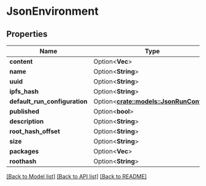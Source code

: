 # JsonEnvironment

## Properties

Name | Type | Description | Notes
------------ | ------------- | ------------- | -------------
**content** | Option<**Vec<String>**> |  | [optional]
**name** | Option<**String**> |  | [optional]
**uuid** | Option<**String**> |  | [optional]
**ipfs_hash** | Option<**String**> |  | [optional]
**default_run_configuration** | Option<[**crate::models::JsonRunConfig**](json_RunConfig.md)> |  | [optional]
**published** | Option<**bool**> |  | [optional]
**description** | Option<**String**> |  | [optional]
**root_hash_offset** | Option<**String**> |  | [optional]
**size** | Option<**String**> |  | [optional]
**packages** | Option<**Vec<String>**> |  | [optional]
**roothash** | Option<**String**> |  | [optional]

[[Back to Model list]](../README.md#documentation-for-models) [[Back to API list]](../README.md#documentation-for-api-endpoints) [[Back to README]](../README.md)



